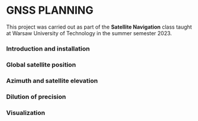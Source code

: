 # GNSS PLANNING

This project was carried out as part of the **Satellite Navigation** class taught at Warsaw University of Technology in the summer semester 2023.

### Introduction and installation



### Global satellite position



### Azimuth and satellite elevation



### Dilution of precision



### Visualization